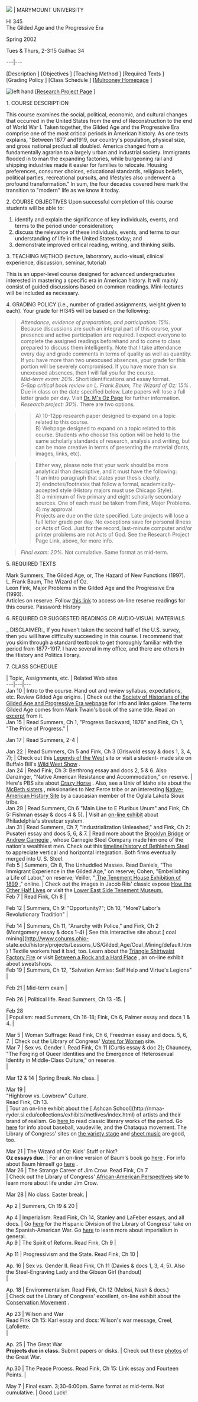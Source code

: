  ![](nyc-steiglitz.jpg) |  MARYMOUNT UNIVERSITY

HI 345  
The Gilded Age and the Progressive Era

Spring 2002

Tues & Thurs, 2-3:15  Gailhac 34  
  
---|---  
  
[Description ] [Objectives ] [Teaching Method ] [Required Texts ]  
[Grading Policy ] [Class Schedule ] [[Mulrooney Homepage](index.html) ]

![left hand](lefthand.gif) [[Research Project Page](HI345_Project_page.html) ]  

1\. COURSE DESCRIPTION

This course examines the social, political, economic, and cultural changes
that occurred in the United States from the end of Reconstruction to the end
of World War I.  Taken together, the Gilded Age and the Progressive Era
comprise one of the most critical periods in American history.  As one texts
explains, "Between 1877 and1919, our country's population, physical size, and
gross national product all doubled.  America changed from a fundamentally
agrarian to a largely urban and industrial society.  Immigrants flooded in to
man the expanding factories, while burgeoning rail and shipping industries
made it easier for families to relocate.  Housing preferences, consumer
choices, educational standards, religious beliefs, political parties,
recreational pursuits, and lifestyles also underwent a profound
transformation."  In sum, the four decades covered here mark the transition to
"modern" life as we know it today.

2\. COURSE OBJECTIVES  Upon successful completion of this course students will
be able to:

 1) identify and explain the significance of key individuals, events, and
terms to the period under consideration;  
 2) discuss the relevance of these individuals, events, and terms to our
understanding of life in the United States today; and  
 3) demonstrate improved critical reading, writing, and thinking skills.

3\. TEACHING METHOD   (lecture, laboratory, audio-visual, clinical experience,
discussion, seminar, tutorial)

This is an upper-level course designed for advanced undergraduates interested
in mastering a specific era in American history.  It will mainly consist of
guided discussions based on common readings.  Mini-lectures will be included
as necessary.

4\. GRADING POLICY  (i.e., number of graded assignments, weight given to
each). Your grade for HI345 will be based on the following:

> _Attendance, evidence of preparation, and participation: 15%_.   Because
discussions are such an integral part of this course, your presence and active
participation are required.  I expect everyone to complete the assigned
readings beforehand and to come to class prepared to discuss them
intelligently.  Note that I take attendance every day and grade comments in
terms of quality as well as quantity.  If you have more than two unexcused
absences, your grade for this portion will be severely compromised.  If you
have more than six unexcused absences, then I will fail you for the course.  
>  _Mid-term exam: 20%_.   Short identifications and essay format.  
>  _5-6pp critical book review on L. Frank Baum, The Wizard of Oz: 15%_ _._
Due in class on the date specified below.  Late papers will lose a full letter
grade per day.  Visit [Dr. M's Oz Page](oz.html) for further information.  
>  _Research project: 30%._ There are two options.

>

>> A) 10-12pp research paper designed to expand on a topic related to this
course.  
>  B) Webpage designed to expand on a topic related to this course.  Students
who choose this option will be held to the same scholarly standards of
research, analysis and writing, but can be more creative in terms of
presenting the material (fonts, images, links, etc).

>>

>> Either way, please note that your work should be more analytical than
descriptive, and it must have the following:  
>      1) an intro paragraph that states your thesis clearly.  
>      2) endnotes/footnates that follow a formal, academically-accepted style
(History majors must use Chicago Style).  
>      3) a minimum of five primary and eight scholarly secondary sources.
One of each must be taken from Fink, Major Problems.  
>      4) my approval.  
>  Projects are due on the date specified.  Late projects will lose a full
letter grade per day.  No exceptions save for personal illness or Acts of God.
Just for the record, last-minute computer and/or printer problems are not Acts
of God. See the Research Project Page Link, above, for more info.

>

> _Final exam: 20%_.   Not cumulative.  Same format as mid-term.

5\. REQUIRED TEXTS

Mark Summers, The Gilded Age, or, The Hazard of New Functions (1997).  
L. Frank Baum, The Wizard of Oz.  
Leon Fink, Major Problems in the Gilded Age and the Progressive Era (1993).  
Articles on reserve.  Follow [this link](http://eresmu.wrlc.org/) to access
on-line reserve readings for this course.  Password: History

6\. REQUIRED OR SUGGESTED READINGS OR AUDIO-VISUAL MATERIALS

_  DISCLAIMER:_  If you haven't taken the second half of the U.S. survey, then
you will have difficulty succeeding in this course.  I recommend that you skim
through a standard textbook to get thoroughly familiar with the period from
1877-1917.  I have several in my office, and there are others in the History
and Politics library.

7\. CLASS SCHEDULE  
    


  
| Topic, Assignments, etc. | Related Web sites  
---|---|---  
Jan 10 | Intro to the course.  Hand out and review syllabus, expectations,
etc.  Review Gilded Age origins. | Check out the [Society of Historians of the
Gilded Age and Progressive Era webpage](http://h-net2.msu.edu/%7Eshgape) for
info and links galore.  The term Gilded Age comes from Mark Twain's book of
the same title.  Read an [
excerpt](http://cifs.wm.edu/%7Esrnels/readings/twain_gld.html) from it.  
Jan 15 | Read Summers, Ch 1, "Progress Backward, 1876" and Fink, Ch 1, "The
Price of Progress." |  
  
Jan 17 | Read Summers, 2-4 |  
  
Jan 22 | Read Summers, Ch 5 and Fink, Ch 3 (Griswold essay & docs 1, 3, 4, 7);
| Check out this [ Legends of the
West](http://webstu.messiah.edu/%7Ejs1238/the_west/) site or  visit a student-
made site on Buffalo Bill's [ Wild West
Show](http://xroads.virginia.edu/%7EHYPER/HNS/BUFFALOBILL/home.html) .  
Jan 24 | Read Fink, Ch 3: Berthrong essay and docs 2, 5 & 6\. Also Danzinger,
"Native American Resistance and Accommodation,"  on reserve. | Here's PBS site
about [ Crazy
Horse](http://www.pbs.org/weta/thewest/wpages/wpgs400/w4crazy.htm) .  Also,
see a Univ of Idaho site about the [ McBeth
sisters](http://menolly.lib.uidaho.edu/McBeth/index.htm) , missionaries to Nez
Perce tribe or an interesting [ Native-American History
Site](http://www.geocities.com/Athens/Acropolis/3976/Hawk.html) by a caucasian
member of the Oglala Lakota Sioux tribe.  
Jan 29 | Read Summers, Ch 6 "Main Line to E Pluribus Unum" and Fink, Ch 5:
Fishman essay & docs 4 & 5). | Visit an [ on-line
exhibit](http://www.library.phila.gov/cal/exhibit/trolleys/trolleys.html)
about Philadelphia's streetcar system.  
Jan 31 | Read Summers, Ch 7, "Industrialization Unleashed," and Fink, Ch 2:
Pusateri essay and docs 5, 6, & 7. | Read more about the [ Brooklyn
Bridge](http://www.lihistory.com/6/hs601a.htm) or [Andrew
Carnegie](http://www.pbs.org/wgbh/amex/carnegie/) , whose Carnegie Steel
Company made him one of the nation's wealthiest men.  Check out this [
timeline/history of Bethlehem Steel](http://www.bethsteel.com/history.html) to
appreciate vertical and horizontal integration.  Both firms eventually merged
into U. S. Steel.  
Feb 5 | Summers, Ch 8, The Unhuddled Masses. Read Daniels, "The Immigrant
Experience in the Gilded Age," on reserve;  Cohen, "Embellishing a Life of
Labor," on reserve; Veiller, "[ The Tenement House Exhibition of
1899](http://www.fandm.edu/Departments/AmericanStudies/faculty/schuyler/schuyler_urban/tenementhouse.html)
," online. | Check out the images in Jacob Riis' classic expose [ How the
Other Half Lives](http://tenant.net:go/Community/Riis/title.html) or visit the
[Lower East Side Tenement Museum.](http://www.wnet.org/tenement)  
Feb 7 | Read Fink, Ch 8 |  
  
Feb 12 | Summers, Ch 9: "Opportunity?"; Ch 10, "More? Labor's Revolutionary
Tradition" |  
  
Feb 14 | Summers, Ch 11, "Anarchy with Police," and Fink, Ch 2 (Montgomery
essay & docs 1-4) | See this interactive site about [ coal
mining](http://www.cohums.ohio-
state.edu/history/projects/Lessons_US/Gilded_Age/Coal_Mining/default.htm) !
Textile workers had it bad, too.  Learn about the [ Triangle Shirtwaist
Factory Fire](http://www.ilr.cornell.edu/trianglefire/) or visit [ Between a
Rock and a Hard
Place](http://www.si.edu/organiza/museums/nmah/ve/sweatshops/start.htm) , an
on-line exhibit about sweatshops.  
Feb 19 | Summers, Ch 12, "Salvation Armies: Self Help and Virtue's Legions" |  
  
Feb 21 | Mid-term exam |  
  
Feb 26 | Political life. Read Summers, Ch 13 -15. |  
  
Feb 28  
| Populism: read Summers, Ch 16-18; Fink, Ch 6, Palmer essay and docs 1 & 4. |  
  
Mar 5 | Woman Suffrage: Read Fink, Ch 6, Freedman essay and docs. 5, 6, 7.   |
Check out the Library of Congress'  [ Votes for
Women](http://memory.loc.gov/ammem/vfwhtml/vfwhome.html) site.  
Mar 7 | Sex vs. Gender I. Read Fink, Ch 11 (Curtis essay & doc 2); Chauncey,
"The Forging of Queer Identities and the Emergence of Heterosexual Identity in
Middle-Class Culture," on reserve.  
|  
  
Mar 12 & 14 | Spring Break.  No class.  |  
  
Mar 19 |  
"Highbrow vs. Lowbrow" Culture.  
Read Fink, Ch 13.  
|   Tour an on-line exhibit about the [ Ashcan School](http://nmaa-
ryder.si.edu/collections/exhibits/metlives/index.html) of artists and their
brand of realism.  Go [ here ](http://www.wm.edu/%7Esrnels/giltext.html) to
read classic literary works of the period.  Go [
here](http://userwww.sfsu.edu/%7Echerny/pop.html#pop) for info about baseball,
vaudeville, and the Chataqua movement.   The Library of Congress' sites on [
the variety stage](http://memory.loc.gov/ammem/vshtml/vshome.html) and [sheet
music](http://memory.loc.gov/ammem/smhtml/smhome.html) are good, too.  
  
Mar 21 | The Wizard of Oz:  Kids' Stuff or Not?  
**Oz essays due.** |  For an on-line version of Baum's book go [
here](http://www.cs.cmu.edu/Web/People/rgs/wizoz10.html) .  For info about
Baum himself go [
here](http://hasbiniz.com/fiction/children/preschool/baum/index.htm) .  
Mar 26 | The Strange Career of Jim Crow.  Read Fink, Ch 7  
| Check out the Library of Congress' [ African-American
Perspectives](http://memory.loc.gov/ammem/aap/aaphome.html) site to learn more
about life under Jim Crow.  
  
Mar 28 | No class. Easter break. |  
  
Ap 2 | Summers, Ch 19 & 20 |  
  
Ap 4 | Imperialism.  Read Fink, Ch 14, Stanley and LaFeber essays, and all
docs. | Go [here](http://lcweb.loc.gov/rr/hispanic/1898/index.html) for the
Hispanic Division of the Library of Congress' take on the Spanish-American
War.  Go [here](http://www.smplanet.com/imperialism/toc.html) to learn more
about imperialism in general.  
Ap 9 | The Spirit of Reform.  Read Fink, Ch 9 |  
  
Ap 11 | Progressivism and the State.  Read Fink, Ch 10 |  
  
Ap. 16 | Sex vs. Gender II. Read Fink, Ch 11 (Davies & docs 1, 3, 4, 5). Also
the Steel-Engraving Lady and the Gibson Girl (handout)  
|  
  
Ap. 18 | Environmentalism.  Read Fink, Ch 12 (Melosi, Nash & docs.)  
| Check out the Library of Congress' excellent, on-line exhibit about the
[Conservation Movement](http://memory.loc.gov/ammem/amrvhtml/conshome.html) .  
  
Ap 23 | Wilson and War  
Read Fink Ch 15: Karl essay and docs: Wilson's war message, Creel, Lafollette.  
|  
  
Ap. 25 | The Great War  
**Projects due in class.**   Submit papers or disks. | Check out these [
photos](http://www.ukans.edu/%7Ekansite/ww_one/photos/greatwar.htm) of the
Great War.  
  
Ap.30  | The Peace Process. Read Fink, Ch 15: Link essay and Fourteen Points.
|  
  
May 7 | Final exam. 3;30-6:00pm. Same format as mid-term. Not cumulative.  |
Good Luck!  
  
    
    
    
    
    
    


